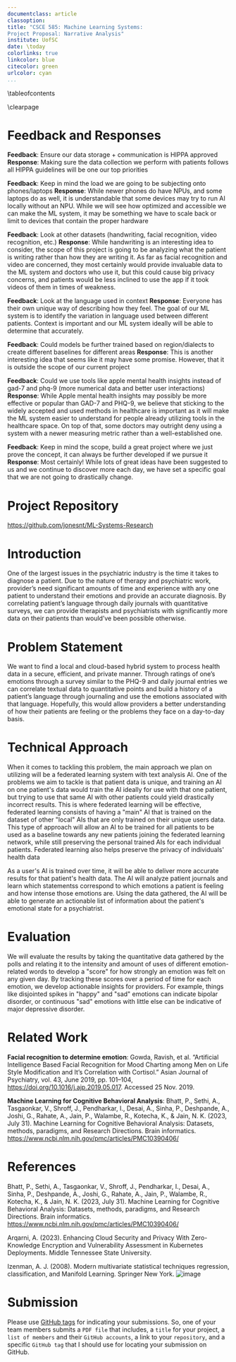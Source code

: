 ```yaml
---
documentclass: article
classoption: 
title: "CSCE 585: Machine Learning Systems: 
Project Proposal: Narrative Analysis"
institute: UofSC
date: \today
colorlinks: true
linkcolor: blue
citecolor: green
urlcolor: cyan
...
```


\tableofcontents

\clearpage

# Feedback and Responses

**Feedback**: Ensure our data storage + communication is HIPPA approved 
**Response**: Making sure the data collection we perform with patients follows all HIPPA guidelines will be one our top priorities

**Feedback**: Keep in mind the load we are going to be subjecting onto phones/laptops 
**Response**: While newer phones do have NPUs, and some laptops do as well, it is understandable that some devices may try to run AI locally without an NPU. While we will see how optimized and accessible we can make the ML system, it may be something we have to scale back or limit to devices that contain the proper hardware	 

**Feedback**: Look at other datasets (handwriting, facial recognition, video recognition, etc.) 
**Response**: While handwriting is an interesting idea to consider, the scope of this project is going to be analyzing what the patient is writing rather than how they are writing it. As far as facial recognition and video are concerned, they most certainly would provide invaluable data to the ML system and doctors who use it, but this could cause big privacy concerns, and patients would be less inclined to use the app if it took videos of them in times of weakness. 

**Feedback**: Look at the language used in context 
**Response**: Everyone has their own unique way of describing how they feel. The goal of our ML system is to identify the variation in language used between different patients. Context is important and our ML system ideally will be able to determine that accurately. 

**Feedback**: Could models be further trained based on region/dialects to create different baselines for different areas 
**Response**: This is another interesting idea that seems like it may have some promise. However, that it is outside the scope of our current project 

**Feedback**: Could we use tools like apple mental health insights instead of gad-7 and phq-9 (more numerical data and better user interactions) 
**Response**: While Apple mental health insights may possibly be more effective or popular than GAD-7 and PHQ-9, we believe that sticking to the widely accepted and used methods in healthcare is important as it will make the ML system easier to understand for people already utilizing tools in the healthcare space. On top of that, some doctors may outright deny using a system with a newer measuring metric rather than a well-established one.	 

**Feedback**: Keep in mind the scope, build a great project where we just prove the concept, it can always be further developed if we pursue it 
**Response**: Most certainly! While lots of great ideas have been suggested to us and we continue to discover more each day, we have set a specific goal that we are not going to drastically change. 

# Project Repository
https://github.com/jonesnt/ML-Systems-Research

# Introduction
One of the largest issues in the psychiatric industry is the time it takes to diagnose a patient. Due to the nature of therapy and psychiatric work, provider’s need significant amounts of time and experience with any one patient to understand their emotions and provide an accurate diagnosis. By correlating patient’s language through daily journals with quantitative surveys, we can provide therapists and psychiatrists with significantly more data on their patients than would’ve been possible otherwise.

# Problem Statement
We want to find a local and cloud-based hybrid system to process health data in a secure, efficient, and private manner. Through ratings of one’s emotions through a survey similar to the PHQ-9 and daily journal entries we can correlate textual data to quantitative points and build a history of a patient’s language through journaling and use the emotions associated with that language. Hopefully, this would allow providers a better understanding of how their patients are feeling or the problems they face on a day-to-day basis. 

# Technical Approach
When it comes to tackling this problem, the main approach we plan on utilizing will be a federated learning system with text analysis AI. One of the problems we aim to tackle is that patient data is unique, and training an AI on one patient's data would train the AI ideally for use with that one patient, but trying to use that same AI with other patients could yield drastically incorrect results. This is where federated learning will be effective, federated learning consists of having a "main" AI that is trained on the dataset of other "local" AIs that are only trained on their unique users data. This type of approach will allow an AI to be trained for all patients to be used as a baseline towards any new patients joining the federated learning network, while still preserving the personal trained AIs for each individual patients. Federated learning also helps preserve the privacy of individuals' health data

As a user's AI is trained over time, it will be able to deliver more accurate results for that patient's health data. The AI will analyze patient journals and learn which statementss correspond to which emotions a patient is feeling and how intense those emotions are. Using the data gathered, the AI will be able to generate an actionable list of information about the patient's emotional state for a psychiatrist.

# Evaluation
We will evaluate the results by taking the quantitative data gathered by the polls and relating it to the intensity and amount of uses of different emotion-related words to develop a "score" for how strongly an emotion was felt on any given day. By tracking these scores over a period of time for each emotion, we develop actionable insights for providers. For example, things like disjointed spikes in "happy" and "sad" emotions can indicate bipolar disorder, or continuous "sad" emotions with little else can be indicative of major depressive disorder. 

# Related Work
**Facial recognition to determine emotion**: Gowda, Ravish, et al. “Artificial Intelligence Based Facial Recognition for Mood Charting among Men on Life Style Modification and It’s Correlation with Cortisol.” Asian Journal of Psychiatry, vol. 43, June 2019, pp. 101–104, https://doi.org/10.1016/j.ajp.2019.05.017. Accessed 25 Nov. 2019.

**Machine Learning for Cognitive Behavioral Analysis**: Bhatt, P., Sethi, A., Tasgaonkar, V., Shroff, J., Pendharkar, I., Desai, A., Sinha, P., Deshpande, A., Joshi, G., Rahate, A., Jain, P., Walambe, R., Kotecha, K., & Jain, N. K. (2023, July 31). Machine Learning for Cognitive Behavioral Analysis: Datasets, methods, paradigms, and Research Directions. Brain informatics. https://www.ncbi.nlm.nih.gov/pmc/articles/PMC10390406/ 

# References
Bhatt, P., Sethi, A., Tasgaonkar, V., Shroff, J., Pendharkar, I., Desai, A., Sinha, P., Deshpande, A., Joshi, G., Rahate, A., Jain, P., Walambe, R., Kotecha, K., & Jain, N. K. (2023, July 31). Machine Learning for Cognitive Behavioral Analysis: Datasets, methods, paradigms, and Research Directions. Brain informatics. https://www.ncbi.nlm.nih.gov/pmc/articles/PMC10390406/ 

Arqarni, A. (2023). Enhancing Cloud Security and Privacy With Zero-Knowledge Encryption and Vulnerability Assessment in Kubernetes Deployments. Middle Tennessee State University. 

Izenman, A. J. (2008). Modern multivariate statistical techniques regression, classification, and Manifold Learning. Springer New York. 
![image](https://github.com/user-attachments/assets/ef3fb1f1-a7e5-4bb5-a756-38f3a8a2c7ad)


# Submission
Please use [GitHub tags](https://docs.github.com/en/desktop/contributing-and-collaborating-using-github-desktop/managing-commits/managing-tags) for indicating your submissions. So, one of your team members submits a `PDF file` that includes, a `title` for your project, a `list of members` and their `GitHub accounts`, a link to your `repository`, and a specific `GitHub tag` that I should use for locating your submission on GitHub. 
